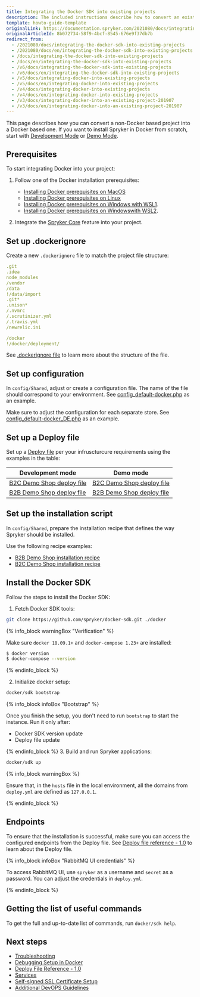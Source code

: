 ```yaml
---
title: Integrating the Docker SDK into existing projects
description: The included instructions describe how to convert an existing non-docker based project into a docker based one.
template: howto-guide-template
originalLink: https://documentation.spryker.com/2021080/docs/integrating-the-docker-sdk-into-existing-projects
originalArticleId: 8b072734-58f9-4bcf-8545-676e9f37db7b
redirect_from:
  - /2021080/docs/integrating-the-docker-sdk-into-existing-projects
  - /2021080/docs/en/integrating-the-docker-sdk-into-existing-projects
  - /docs/integrating-the-docker-sdk-into-existing-projects
  - /docs/en/integrating-the-docker-sdk-into-existing-projects
  - /v6/docs/integrating-the-docker-sdk-into-existing-projects
  - /v6/docs/en/integrating-the-docker-sdk-into-existing-projects
  - /v5/docs/integrating-docker-into-existing-projects
  - /v5/docs/en/integrating-docker-into-existing-projects
  - /v4/docs/integrating-docker-into-existing-projects
  - /v4/docs/en/integrating-docker-into-existing-projects
  - /v3/docs/integrating-docker-into-an-existing-project-201907
  - /v3/docs/en/integrating-docker-into-an-existing-project-201907
---
```


This page describes how you can convert a non-Docker based project into a Docker based one. If you want to install Spryker in Docker from scratch, start with [Development Mode](/docs/scos/dev/setup/installing-spryker-with-docker/installation-guides/choosing-an-installation-mode.html#development-mode) or [Demo Mode](/docs/scos/dev/setup/installing-spryker-with-docker/installation-guides/choosing-an-installation-mode.html#demo-mode).

## Prerequisites

To start integrating Docker into your project:

1. Follow one of the Docker installation prerequisites:
    * [Installing Docker prerequisites on MacOS](/docs/scos/dev/setup/installing-spryker-with-docker/docker-installation-prerequisites/installing-docker-prerequisites-on-macos.html)
    * [Installing Docker prerequisites on Linux](/docs/scos/dev/setup/installing-spryker-with-docker/docker-installation-prerequisites/installing-docker-prerequisites-on-linux.html)
    * [Installing Docker prerequisites on Windows with WSL1](/docs/scos/dev/setup/installing-spryker-with-docker/docker-installation-prerequisites/installing-docker-prerequisites-on-windows-with-wsl1.html).
    * [Installing Docker prerequisites on Windowswith WSL2](/docs/scos/dev/setup/installing-spryker-with-docker/docker-installation-prerequisites/installing-docker-prerequisites-on-windows-with-wsl2.html).

2. Integrate the [Spryker Core](/docs/scos/dev/feature-integration-guides/{{site.version}}/spryker-core-feature-integration.html) feature into your project.

## Set up .dockerignore

Create a new `.dockerignore` file to match the project file structure:
```yaml
.git
.idea
node_modules
/vendor
/data
!/data/import
.git*
.unison*
/.nvmrc
/.scrutinizer.yml
/.travis.yml
/newrelic.ini

/docker
!/docker/deployment/
```
See [.dockerignore file](https://docs.docker.com/engine/reference/builder/#dockerignore-file) to learn more about the structure of the file.

## Set up configuration

In `config/Shared`, adjust or create a configuration file. The name of the file should correspond to your environment. See  [config_default-docker.php](https://github.com/spryker-shop/b2c-demo-shop/blob/master/config/Shared/config_default-docker.php) as an example.

Make sure to adjust the configuration for each separate store. See [config_default-docker_DE.php](https://github.com/spryker-shop/b2c-demo-shop/blob/master/config/Shared/config_default-docker_DE.php) as an example.

## Set up a Deploy file

Set up a [Deploy file](/docs/scos/dev/the-docker-sdk/{{site.version}}/deploy-file-reference-1.0.html) per your infruscturcure requirements using the examples in the table:

| Development mode | Demo mode |
| --- | --- |
| [B2C Demo Shop deploy file](https://github.com/spryker-shop/b2c-demo-shop/blob/master/deploy.dev.yml) | [B2C Demo Shop deploy file](https://github.com/spryker-shop/b2c-demo-shop/blob/master/deploy.yml) |
| [B2B Demo Shop deploy file](https://github.com/spryker-shop/b2b-demo-shop/blob/master/deploy.dev.yml) | [B2B Demo Shop deploy file](https://github.com/spryker-shop/b2b-demo-shop/blob/master/deploy.yml) |

## Set up the installation script

In `config/Shared`, prepare the installation recipe that defines the way Spryker should be installed.

Use the following recipe examples:
* [B2B Demo Shop installation recipe](https://github.com/spryker-shop/b2b-demo-shop/blob/master/deploy.yml)
* [B2C Demo Shop installation recipe](https://github.com/spryker-shop/b2c-demo-shop/blob/master/deploy.yml)

## Install the Docker SDK
Follow the steps to install the Docker SDK:
1. Fetch Docker SDK tools:
```bash
git clone https://github.com/spryker/docker-sdk.git ./docker
```
{% info_block warningBox "Verification" %}

Make sure `docker 18.09.1+` and `docker-compose 1.23+` are installed:

```bash
$ docker version
$ docker-compose --version
```

{% endinfo_block %}

2. Initialize docker setup:
 ```bash
docker/sdk bootstrap
```
{% info_block infoBox "Bootstrap" %}

Once you finish the setup, you don't need to run `bootstrap` to start the instance. Run it only after:
* Docker SDK version update
* Deploy file update

{% endinfo_block %}
3. Build and run Spryker applications:
```bash
docker/sdk up
```

{% info_block warningBox %}

Ensure that, in the `hosts` file in the local environment, all the domains from `deploy.yml` are defined as `127.0.0.1`.

{% endinfo_block %}


## Endpoints

To ensure that the installation is successful, make sure you can access the configured endpoints from the Deploy file. See [Deploy file reference - 1.0](/docs/scos/dev/the-docker-sdk/{{site.version}}/deploy-file-reference-1.0.html) to learn about the Deploy file.

{% info_block infoBox "RabbitMQ UI credentials" %}

To access RabbitMQ UI, use `spryker` as a username and `secret` as a password. You can adjust the credentials in `deploy.yml`.

{% endinfo_block %}



## Getting the list of useful commands

To get the full and up-to-date list of commands, run `docker/sdk help`.

## Next steps
* [Troubleshooting](/docs/scos/dev/troubleshooting/troubleshooting-spryker-in-docker-issues/troubleshooting-docker-installation/docker-daemon-is-not-running.html)
* [Debugging Setup in Docker](/docs/scos/dev/the-docker-sdk/{{site.version}}/configuring-debugging-in-docker.html)
* [Deploy File Reference - 1.0](/docs/scos/dev/the-docker-sdk/{{site.version}}/deploy-file-reference-1.0.html)
* [Services](/docs/scos/dev/the-docker-sdk/{{site.version}}/configuring-services.html)
* [Self-signed SSL Certificate Setup](/docs/scos/dev/setup/installing-spryker-with-docker/configuration/setting-up-a-self-signed-ssl-certificate.html)
* [Additional DevOPS Guidelines](/docs/scos/dev/setup/installing-spryker-with-docker/configuration/additional-devops-guidelines.html)
